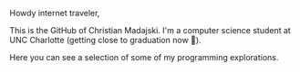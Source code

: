 Howdy internet traveler,

This is the GitHub of Christian Madajski.
I'm a computer science student at UNC Charlotte (getting close to graduation now 🥳).

Here you can see a selection of some of my programming explorations.
